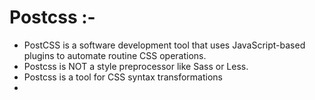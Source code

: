 
# Postcss :-
* PostCSS is a software development tool that uses JavaScript-based plugins to automate routine CSS operations.
* Postcss is NOT a style preprocessor like Sass or Less.
* Postcss is a tool for CSS syntax transformations
*
